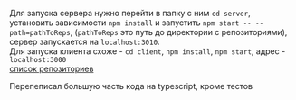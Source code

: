 Для запуска сервера нужно перейти в папку с ним ```cd server```, установить зависимости ```npm install``` и  запустить ```npm start -- --path=pathToReps```,  (```pathToReps``` это путь до директории с репозиториями), сервер запускается на ```localhost:3010```.<br>
Для запуска клиента  схоже - ```cd client```, ```npm install```, ```npm start```, адрес - ```localhost:3000``` <br>
[список репозиториев](http://localhost:3000)

Перепеписал большую часть кода на typescript, кроме тестов
